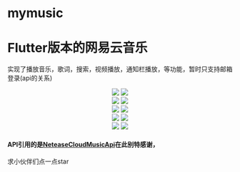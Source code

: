 # mymusic
# Flutter版本的网易云音乐
实现了播放音乐，歌词，搜索，视频播放，通知栏播放，等功能，暂时只支持邮箱登录(api的关系)

<div align="center">
        <img src="https://github.com/JacKMoChen/MyMusic/blob/master/screenshot/Screenshot_1591156419.png"/>
        <img src="https://github.com/JacKMoChen/MyMusic/blob/master/screenshot/Screenshot_1591156463.png" /><br/>
        <img src="https://github.com/JacKMoChen/MyMusic/blob/master/screenshot/Screenshot_1591156497.png" />
        <img src="https://github.com/JacKMoChen/MyMusic/blob/master/screenshot/Screenshot_1591156501.png" /><br/>
        <img src="https://github.com/JacKMoChen/MyMusic/blob/master/screenshot/Screenshot_1591156513.png" />
        <img src="https://github.com/JacKMoChen/MyMusic/blob/master/screenshot/Screenshot_1591156520.png" /><br/>
        <img src="https://github.com/JacKMoChen/MyMusic/blob/master/screenshot/Screenshot_1591156533.png" />
        <img src="https://github.com/JacKMoChen/MyMusic/blob/master/screenshot/Screenshot_1591156538.png" /><br/>
        <img src="https://github.com/JacKMoChen/MyMusic/blob/master/screenshot/Screenshot_1591162864.png" />
        <img src="https://github.com/JacKMoChen/MyMusic/blob/master/screenshot/Screenshot_1591162884.png" />
</div>

#### API引用的是[NeteaseCloudMusicApi](https://github.com/Binaryify/NeteaseCloudMusicApi)在此别特感谢，
求小伙伴们点一点star
